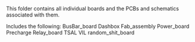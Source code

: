 This folder contains all individual boards and the PCBs and schematics associated with them.

Includes the following:
	BusBar_board
	Dashbox 
	Fab_assembly
	Power_board
	Precharge
	Relay_board
	TSAL
	VIL
	random_shit_board
